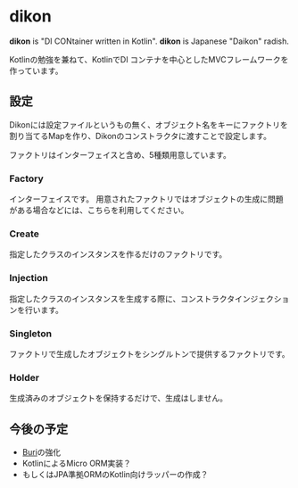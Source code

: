 # dikon

**dikon** is "DI CONtainer written in Kotlin".
**dikon** is Japanese "Daikon" radish.

Kotlinの勉強を兼ねて、KotlinでDI コンテナを中心としたMVCフレームワークを作っています。

## 設定
Dikonには設定ファイルというもの無く、オブジェクト名をキーにファクトリを割り当てるMapを作り、Dikonのコンストラクタに渡すことで設定します。

ファクトリはインターフェイスと含め、5種類用意しています。

### Factory
インターフェイスです。
用意されたファクトリではオブジェクトの生成に問題がある場合などには、こちらを利用してください。

### Create
指定したクラスのインスタンスを作るだけのファクトリです。

### Injection
指定したクラスのインスタンスを生成する際に、コンストラクタインジェクションを行います。

### Singleton
ファクトリで生成したオブジェクトをシングルトンで提供するファクトリです。

### Holder
生成済みのオブジェクトを保持するだけで、生成はしません。

## 今後の予定

+ [Buri](./buri/README.md)の強化
+ KotlinによるMicro ORM実装？
+ もしくはJPA準拠ORMのKotlin向けラッパーの作成？
